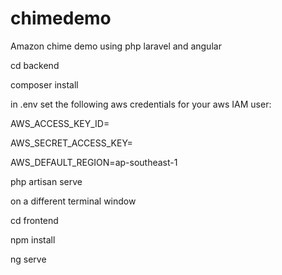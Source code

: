 # chimedemo

Amazon chime demo using php laravel and angular

cd backend

composer install

in .env set the following aws credentials for your aws IAM user:

AWS_ACCESS_KEY_ID=

AWS_SECRET_ACCESS_KEY=

AWS_DEFAULT_REGION=ap-southeast-1

php artisan serve

on a different terminal window

cd frontend

npm install

ng serve
